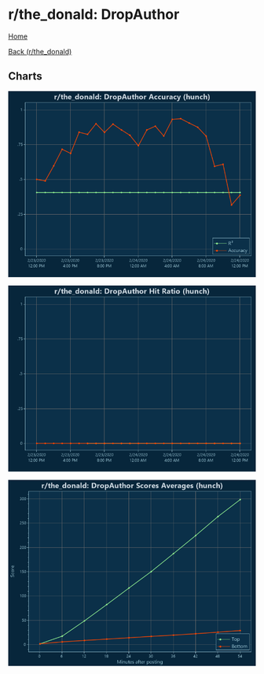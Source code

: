 # r/the_donald: DropAuthor

[Home](../../index.md)

[Back (r/the_donald)](../hunch_the_donald.md)

## Charts

![r/the_donald R² (hunch)](../../images/models/hunch_the_donald_DropAuthor_Accuracy.png "r/the_donald R² (hunch)")

![r/the_donald Hit Ratio (hunch)](../../images/models/hunch_the_donald_DropAuthor_HitRatio.png "r/the_donald Hit Ratio (hunch)")

![r/the_donald Score Averages (hunch)](../../images/models/hunch_the_donald_DropAuthor_Scores.png "r/the_donald Score Averages (hunch)")

